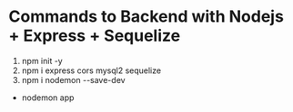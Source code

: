 # Commands to Backend with Nodejs + Express + Sequelize
1. npm init -y 
2. npm i express cors mysql2 sequelize
3. npm i nodemon --save-dev
  * nodemon app